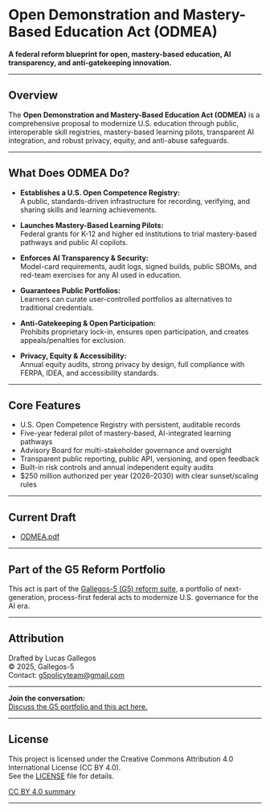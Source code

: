 # Open Demonstration and Mastery-Based Education Act (ODMEA)

**A federal reform blueprint for open, mastery-based education, AI transparency, and anti-gatekeeping innovation.**

---

## Overview

The **Open Demonstration and Mastery-Based Education Act (ODMEA)** is a comprehensive proposal to modernize U.S. education through public, interoperable skill registries, mastery-based learning pilots, transparent AI integration, and robust privacy, equity, and anti-abuse safeguards.

---

## What Does ODMEA Do?

- **Establishes a U.S. Open Competence Registry:**  
  A public, standards-driven infrastructure for recording, verifying, and sharing skills and learning achievements.

- **Launches Mastery-Based Learning Pilots:**  
  Federal grants for K-12 and higher ed institutions to trial mastery-based pathways and public AI copilots.

- **Enforces AI Transparency & Security:**  
  Model-card requirements, audit logs, signed builds, public SBOMs, and red-team exercises for any AI used in education.

- **Guarantees Public Portfolios:**  
  Learners can curate user-controlled portfolios as alternatives to traditional credentials.

- **Anti-Gatekeeping & Open Participation:**  
  Prohibits proprietary lock-in, ensures open participation, and creates appeals/penalties for exclusion.

- **Privacy, Equity & Accessibility:**  
  Annual equity audits, strong privacy by design, full compliance with FERPA, IDEA, and accessibility standards.

---

## Core Features

- U.S. Open Competence Registry with persistent, auditable records
- Five-year federal pilot of mastery-based, AI-integrated learning pathways
- Advisory Board for multi-stakeholder governance and oversight
- Transparent public reporting, public API, versioning, and open feedback
- Built-in risk controls and annual independent equity audits
- $250 million authorized per year (2026–2030) with clear sunset/scaling rules

---

## Current Draft

- [ODMEA.pdf](./ODMEA.pdf)

---

## Part of the G5 Reform Portfolio

This act is part of the [Gallegos-5 (G5) reform suite](https://github.com/Gallegos-5), a portfolio of next-generation, process-first federal acts to modernize U.S. governance for the AI era.

---

## Attribution

Drafted by Lucas Gallegos  
© 2025, Gallegos-5  
Contact: g5policyteam@gmail.com

---

**Join the conversation:**  
[Discuss the G5 portfolio and this act here.](https://github.com/Gallegos-5/G5-Portfolio/discussions)

---


## License

This project is licensed under the Creative Commons Attribution 4.0 International License (CC BY 4.0).  
See the [LICENSE](./LICENSE) file for details.

[CC BY 4.0 summary](https://creativecommons.org/licenses/by/4.0/)

---
